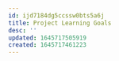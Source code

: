 ```yaml
---
id: ijd7184dg5ccssw0bts5a6j
title: Project Learning Goals
desc: ''
updated: 1645717505919
created: 1645717461223
---
```



